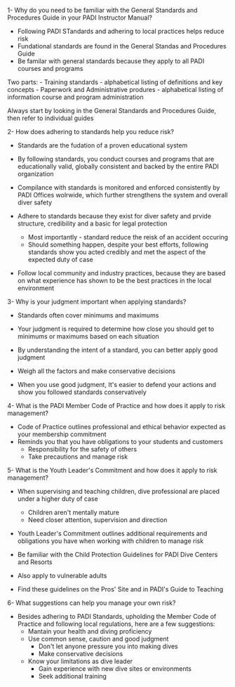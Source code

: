 1- Why do you need to be familiar with the General Standards and Procedures Guide in your PADI Instructor Manual?

- Following PADI STandards and adhering to local practices helps reduce risk
- Fundational standards are found in the General Standas and Procedures Guide
- Be familar with general standards because they apply to all PADI courses and programs

Two parts:
    - Training standards - alphabetical listing of definitions and key concepts
    - Paperwork and Administrative produres - alphabetical listing of information course and program administration

Always start by looking in the General Standards and Procedures Guide, then refer to individual guides

2- How does adhering to standards help you reduce risk?

- Standards are the fudation of a proven educational system
- By following standards, you conduct courses and programs that are educationally valid, globally consistent and backed by the entire PADI organization
- Compilance with standards is monitored and enforced consistently by PADI Offices wolrwide, which further strengthens the system and overall diver safety

- Adhere to standards because they exist for diver safety and prvide structure, credibility and a basic for legal protection
    - Most importantly - standard reduce the reisk of an accident occuring
    - Should something happen, despite your best efforts, following standards show you acted credibly and met the aspect of the expected duty of case
- Follow local community and industry practices, because they are based on what experience has shown to be the best practices in the local environment

3- Why is your judgment important when applying standards?
 
- Standards often cover minimums and maximums
- Your judgment is required to determine how close you should get to minimums or maximums based on each situation

- By understanding the intent of a standard, you can better apply good judgment
- Weigh all the factors and make conservative decisions
- When you use good judgment, It's easier to defend your actions and show you followed standards conservatively

4- What is the PADI Member Code of Practice and how does it apply to risk management?

- Code of Practice outlines professional and ethical behavior expected as your membership commitment
- Reminds you that you have obligations to your students and customers
    - Responsibility for the safety of others
    - Take precautions and manage risk

5- What is the Youth Leader's Commitment and how does it apply to risk management?

- When supervising and teaching children, dive professional are placed under a higher duty of case
    - Children aren't mentally mature
    - Need closer attention, supervision and direction

- Youth Leader's Commitment outlines additional requirements and obligations you have when working with children to manage risk
- Be familiar with the Child Protection Guidelines for PADI Dive Centers and Resorts
- Also apply to vulnerable adults
- Find these guidelines on the Pros' Site and in PADI's Guide to Teaching

6- What suggestions can help you manage your own risk?

- Besides adhering to PADI Standards, upholding the Member Code of Practice and following local regulations, here are a few suggestions:
    - Mantain your health and diving proficiency
    - Use common sense, caution and good judgment
        - Don't let anyone pressure you into making dives
        - Make conservative decisions
    - Know your limitations as dive leader
        - Gain experience with new dive sites or environments
        - Seek additional training



